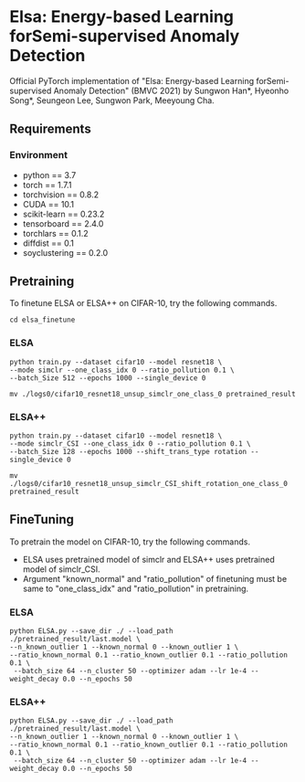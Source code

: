 Elsa: Energy-based Learning forSemi-supervised Anomaly Detection
================================================================
Official PyTorch implementation of "Elsa: Energy-based Learning forSemi-supervised Anomaly Detection" (BMVC 2021) by Sungwon Han*, Hyeonho Song*, Seungeon Lee, Sungwon Park, Meeyoung Cha.

Requirements
------------
### Environment
* python == 3.7
* torch == 1.7.1
* torchvision == 0.8.2
* CUDA == 10.1
* scikit-learn == 0.23.2
* tensorboard == 2.4.0
* torchlars == 0.1.2
* diffdist == 0.1
* soyclustering == 0.2.0

Pretraining
-----------

To finetune ELSA or ELSA++ on CIFAR-10, try the following commands.
```
cd elsa_finetune
```

### ELSA
```
python train.py --dataset cifar10 --model resnet18 \
--mode simclr --one_class_idx 0 --ratio_pollution 0.1 \
--batch_Size 512 --epochs 1000 --single_device 0

mv ./logs0/cifar10_resnet18_unsup_simclr_one_class_0 pretrained_result
```
  
### ELSA++
```
python train.py --dataset cifar10 --model resnet18 \
--mode simclr_CSI --one_class_idx 0 --ratio_pollution 0.1 \
--batch_Size 128 --epochs 1000 --shift_trans_type rotation --single_device 0

mv ./logs0/cifar10_resnet18_unsup_simclr_CSI_shift_rotation_one_class_0 pretrained_result
```

  
FineTuning
----------
To pretrain the model on CIFAR-10, try the following commands.
* ELSA uses pretrained model of simclr and ELSA++ uses pretrained model of simclr_CSI.
* Argument "known_normal" and "ratio_pollution" of finetuning must be same to "one_class_idx" and "ratio_pollution" in pretraining.


### ELSA
```
python ELSA.py --save_dir ./ --load_path ./pretrained_result/last.model \
--n_known_outlier 1 --known_normal 0 --known_outlier 1 \
--ratio_known_normal 0.1 --ratio_known_outlier 0.1 --ratio_pollution 0.1 \
 --batch_size 64 --n_cluster 50 --optimizer adam --lr 1e-4 --weight_decay 0.0 --n_epochs 50
```
  
### ELSA++
```
python ELSA.py --save_dir ./ --load_path ./pretrained_result/last.model \
--n_known_outlier 1 --known_normal 0 --known_outlier 1 \
--ratio_known_normal 0.1 --ratio_known_outlier 0.1 --ratio_pollution 0.1 \
 --batch_size 64 --n_cluster 50 --optimizer adam --lr 1e-4 --weight_decay 0.0 --n_epochs 50
```
